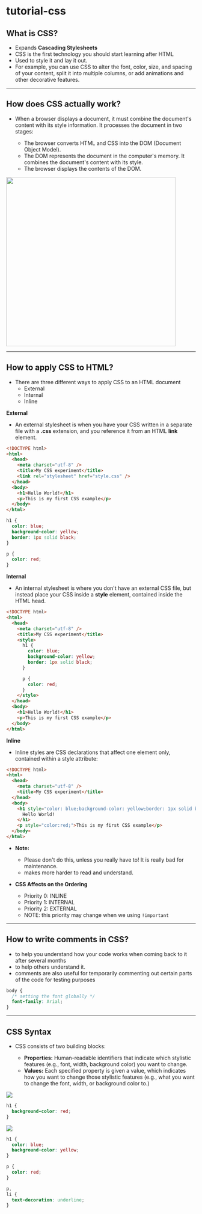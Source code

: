 # tutorial-css

## What is CSS?

- Expands **Cascading Stylesheets**
- CSS is the first technology you should start learning after HTML
- Used to style it and lay it out.
- For example, you can use CSS to alter the font, color, size, and spacing of your content, split it into multiple columns, or add animations and other decorative features.

---

## How does CSS actually work?

- When a browser displays a document, it must combine the document's content with its style information. It processes the document in two stages:

  - The browser converts HTML and CSS into the DOM (Document Object Model).
  - The DOM represents the document in the computer's memory. It combines the document's content with its style.
  - The browser displays the contents of the DOM.

<img src="https://mdn.mozillademos.org/files/11781/rendering.svg" width="450px">

---

## How to apply CSS to HTML?

- There are three different ways to apply CSS to an HTML document
  - External
  - Internal
  - Inline

**External**

- An external stylesheet is when you have your CSS written in a separate file with a **.css** extension, and you reference it from an HTML **link** element.

```html
<!DOCTYPE html>
<html>
  <head>
    <meta charset="utf-8" />
    <title>My CSS experiment</title>
    <link rel="stylesheet" href="style.css" />
  </head>
  <body>
    <h1>Hello World!</h1>
    <p>This is my first CSS example</p>
  </body>
</html>
```

```css
h1 {
  color: blue;
  background-color: yellow;
  border: 1px solid black;
}

p {
  color: red;
}
```

**Internal**

- An internal stylesheet is where you don't have an external CSS file, but instead place your CSS inside a **style** element, contained inside the HTML head.

```html
<!DOCTYPE html>
<html>
  <head>
    <meta charset="utf-8" />
    <title>My CSS experiment</title>
    <style>
      h1 {
        color: blue;
        background-color: yellow;
        border: 1px solid black;
      }

      p {
        color: red;
      }
    </style>
  </head>
  <body>
    <h1>Hello World!</h1>
    <p>This is my first CSS example</p>
  </body>
</html>
```

**Inline**

- Inline styles are CSS declarations that affect one element only, contained within a style attribute:

```html
<!DOCTYPE html>
<html>
  <head>
    <meta charset="utf-8" />
    <title>My CSS experiment</title>
  </head>
  <body>
    <h1 style="color: blue;background-color: yellow;border: 1px solid black;">
      Hello World!
    </h1>
    <p style="color:red;">This is my first CSS example</p>
  </body>
</html>
```

- **Note:**

  - Please don't do this, unless you really have to! It is really bad for maintenance.
  - makes more harder to read and understand.

- **CSS Affects on the Ordering**

  - Priority 0: INLINE
  - Priority 1: INTERNAL
  - Priority 2: EXTERNAL
  - NOTE: this priority may change when we using `!important`

---

## How to write comments in CSS?

- to help you understand how your code works when coming back to it after several months
- to help others understand it.
- comments are also useful for temporarily commenting out certain parts of the code for testing purposes

```css
body {
  /* setting the font globally */
  font-family: Arial;
}
```

---

## CSS Syntax

- CSS consists of two building blocks:

  - **Properties:** Human-readable identifiers that indicate which stylistic features (e.g., font, width, background color) you want to change.
  - **Values:** Each specified property is given a value, which indicates how you want to change those stylistic features (e.g., what you want to change the font, width, or background color to.)

<img src="https://mdn.mozillademos.org/files/3665/css%20syntax%20-%20declaration.png">

```css
h1 {
  background-color: red;
}
```

<img src="https://mdn.mozillademos.org/files/3667/css%20syntax%20-%20declarations%20block.png">

```css
h1 {
  color: blue;
  background-color: yellow;
}

p {
  color: red;
}

p,
li {
  text-decoration: underline;
}
```
